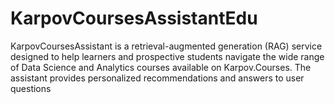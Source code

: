 # KarpovCoursesAssistantEdu
KarpovCoursesAssistant is a retrieval-augmented generation (RAG) service designed to help learners and prospective students navigate the wide range of Data Science and Analytics courses available on Karpov.Courses. The assistant provides personalized recommendations and answers to user questions
